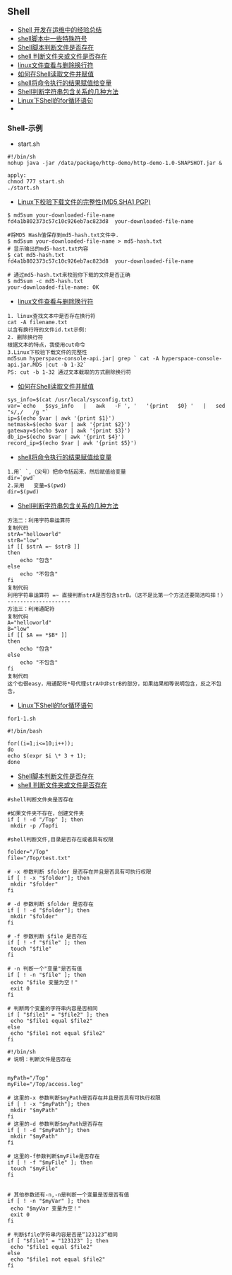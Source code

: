 ## Shell
- [Shell 开发在运维中的经验总结](https://blog.51cto.com/welcomeweb/2451663)
- [shell脚本中一些特殊符号](https://blog.51cto.com/13293070/2446727)
- [Shell脚本判断文件是否存在](https://blog.csdn.net/qingfenglu/article/details/100545946)
- [shell 判断文件夹或文件是否存在](https://www.cnblogs.com/37yan/p/6962563.html)
- [linux文件查看与删除换行符](https://blog.csdn.net/qq_34538534/article/details/85078751)
- [如何在Shell读取文件并赋值](https://www.cnblogs.com/rayment/p/8446939.html)
- [shell将命令执行的结果赋值给变量](https://blog.csdn.net/lemontree1945/article/details/79126819)
- [Shell判断字符串包含关系的几种方法](https://www.cnblogs.com/AndyStudy/p/6064834.html)
- [Linux下Shell的for循环语句](https://www.cnblogs.com/EasonJim/p/8315939.html)
- []()

### Shell-示例
- start.sh
```
#!/bin/sh
nohup java -jar /data/package/http-demo/http-demo-1.0-SNAPSHOT.jar &

apply:
chmod 777 start.sh
./start.sh
```
- [Linux下校验下载文件的完整性(MD5,SHA1,PGP)](https://blog.csdn.net/weixin_33998125/article/details/85672464)
```
$ md5sum your-downloaded-file-name
fd4a1b802373c57c10c926eb7ac823d8  your-downloaded-file-name
 
#将MD5 Hash值保存到md5-hash.txt文件中.
$ md5sum your-downloaded-file-name > md5-hash.txt
# 显示输出的md5-hast.txt内容
$ cat md5-hash.txt
fd4a1b802373c57c10c926eb7ac823d8  your-downloaded-file-name
 
# 通过md5-hash.txt来校验你下载的文件是否正确
$ md5sum -c md5-hash.txt
your-downloaded-file-name: OK
```
- [linux文件查看与删除换行符](https://blog.csdn.net/qq_34538534/article/details/85078751)
```
1. linux查找文本中是否存在换行符
cat -A filename.txt
以含有换行符的文件id.txt示例:
2. 删除换行符
根据文本的特点，我使用cut命令
3.Linux下校验下载文件的完整性
md5sum hyperspace-console-api.jar| grep ` cat -A hyperspace-console-api.jar.MD5 |cut -b 1-32`
PS: cut -b 1-32 通过文本截取的方式删除换行符
```
- [如何在Shell读取文件并赋值](https://www.cnblogs.com/rayment/p/8446939.html)
```
sys_info=$(cat /usr/local/sysconfig.txt)
var=`echo   $sys_info   |   awk   -F ', '   '{print   $0} '   |   sed   "s/,/   /g "`
ip=$(echo $var | awk '{print $1}')
netmask=$(echo $var | awk '{print $2}')
gateway=$(echo $var | awk '{print $3}')
db_ip=$(echo $var | awk '{print $4}')
record_ip=$(echo $var | awk '{print $5}')
```
- [shell将命令执行的结果赋值给变量](https://blog.csdn.net/lemontree1945/article/details/79126819)
```
1.用` `,（尖号）把命令括起来，然后赋值给变量
dir=`pwd`
2.采用   变量=$(pwd)
dir=$(pwd)
```
- [Shell判断字符串包含关系的几种方法](https://www.cnblogs.com/AndyStudy/p/6064834.html)
```
方法二：利用字符串运算符
复制代码
strA="helloworld"
strB="low"
if [[ $strA =~ $strB ]]
then
    echo "包含"
else
    echo "不包含"
fi
复制代码
利用字符串运算符 =~ 直接判断strA是否包含strB。（这不是比第一个方法还要简洁吗摔！）
--------------------
方法三：利用通配符
复制代码
A="helloworld"
B="low"
if [[ $A == *$B* ]]
then
    echo "包含"
else
    echo "不包含"
fi
复制代码
这个也很easy，用通配符*号代理strA中非strB的部分，如果结果相等说明包含，反之不包含。
```
- [Linux下Shell的for循环语句](https://www.cnblogs.com/EasonJim/p/8315939.html)
```
for1-1.sh

#!/bin/bash  
  
for((i=1;i<=10;i++));  
do   
echo $(expr $i \* 3 + 1);  
done  
```
- [Shell脚本判断文件是否存在](https://blog.csdn.net/qingfenglu/article/details/100545946)
- [shell 判断文件夹或文件是否存在](https://www.cnblogs.com/37yan/p/6962563.html)
```
#shell判断文件夹是否存在
 
#如果文件夹不存在，创建文件夹
if [ ! -d "/Top" ]; then
 mkdir -p /Topfi
 
#shell判断文件,目录是否存在或者具有权限
 
folder="/Top"
file="/Top/test.txt"
 
# -x 参数判断 $folder 是否存在并且是否具有可执行权限
if [ ! -x "$folder"]; then
 mkdir "$folder"
fi
 
# -d 参数判断 $folder 是否存在
if [ ! -d "$folder"]; then
 mkdir "$folder"
fi
 
# -f 参数判断 $file 是否存在
if [ ! -f "$file" ]; then
 touch "$file"
fi

# -n 判断一个"变量"是否有值
if [ ! -n "$file" ]; then
 echo "$file 变量为空！"
 exit 0
fi
 
# 判断两个变量的字符串内容是否相同
if [ "$file1" = "$file2" ]; then
 echo "$file1 equal $file2"
else
 echo "$file1 not equal $file2"
fi
```

```
#!/bin/sh
# 说明：判断文件是否存在

 
myPath="/Top"
myFile="/Top/access.log"

# 这里的-x 参数判断$myPath是否存在并且是否具有可执行权限
if [ ! -x "$myPath"]; then
 mkdir "$myPath"
fi
# 这里的-d 参数判断$myPath是否存在
if [ ! -d "$myPath"]; then
 mkdir "$myPath"
fi
 
# 这里的-f参数判断$myFile是否存在
if [ ! -f "$myFile" ]; then
 touch "$myFile"
fi


# 其他参数还有-n,-n是判断一个变量是否是否有值
if [ ! -n "$myVar" ]; then
 echo "$myVar 变量为空！"
 exit 0
fi
 
# 判断$file字符串内容是否是“123123”相同
if [ "$file1" = "123123" ]; then
 echo "$file1 equal $file2"
else
 echo "$file1 not equal $file2"
fi
```